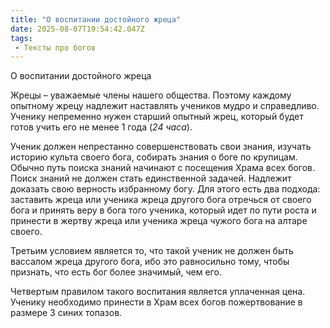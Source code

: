```yaml
---
title: "О воспитании достойного жреца"
date: 2025-08-07T19:54:42.047Z
tags:
 - Тексты про богов
---
```


О воспитании достойного жреца

Жрецы – уважаемые члены нашего общества. Поэтому каждому опытному жрецу
надлежит наставлять учеников мудро и справедливо. Ученику непременно
нужен старший опытный жрец, который будет готов учить его не менее 1
года (*24 часа*).

Ученик должен непрестанно совершенствовать свои знания, изучать историю
культа своего бога, собирать знания о боге по крупицам. Обычно путь
поиска знаний начинают с посещения Храма всех богов. Поиск знаний не
должен стать единственной задачей. Надлежит доказать свою верность
избранному богу. Для этого есть два подхода: заставить жреца или ученика
жреца другого бога отречься от своего бога и принять веру в бога того
ученика, который идет по пути роста и принести в жертву жреца или
ученика жреца чужого бога на алтаре своего.

Третьим условием является то, что такой ученик не должен быть вассалом
жреца другого бога, ибо это равносильно тому, чтобы признать, что есть
бог более значимый, чем его.

Четвертым правилом такого воспитания является уплаченная цена. Ученику
необходимо принести в Храм всех богов пожертвование в размере 3 синих
топазов.
